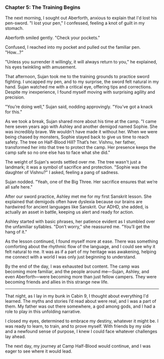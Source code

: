 ### Chapter 5: The Training Begins

The next morning, I sought out Aberforth, anxious to explain that I'd lost his pen-sword. "I lost your pen," I confessed, feeling a knot of guilt in my stomach.

Aberforth smiled gently. "Check your pockets."

Confused, I reached into my pocket and pulled out the familiar pen. "How...?"

"Unless you surrender it willingly, it will always return to you," he explained, his eyes twinkling with amusement.

That afternoon, Sujan took me to the training grounds to practice sword fighting. I uncapped my pen, and to my surprise, the sword felt natural in my hand. Sujan watched me with a critical eye, offering tips and corrections. Despite my inexperience, I found myself moving with surprising agility and precision.

"You’re doing well," Sujan said, nodding approvingly. "You’ve got a knack for this."

As we took a break, Sujan shared more about his time at the camp. "I came here seven years ago with Ashley and another demigod named Sophie. She was incredibly brave. We wouldn't have made it without her. When we were being chased by monsters, Sophie stayed back to give us time to reach safety. The tree on Half-Blood Hill? That’s her. Vishnu, her father, transformed her into that tree to protect the camp. Her presence keeps the camp safe so no one else has to face what she did."

The weight of Sujan's words settled over me. The tree wasn't just a landmark; it was a symbol of sacrifice and protection. "Sophie was the daughter of Vishnu?" I asked, feeling a pang of sadness.

Sujan nodded. "Yeah, one of the Big Three. Her sacrifice ensures that we’re all safe here."

After our sword practice, Ashley met me for my first Sanskrit lesson. She explained that demigods often have dyslexia because our brains are hardwired for ancient languages like Sanskrit. Our ADHD, she added, is actually an asset in battle, keeping us alert and ready for action.

Ashley started with basic phrases, her patience evident as I stumbled over the unfamiliar syllables. "Don’t worry," she reassured me. "You’ll get the hang of it."

As the lesson continued, I found myself more at ease. There was something comforting about the rhythmic flow of the language, and I could see why it felt natural to me. It was as if a part of my heritage was awakening, helping me connect with a world I was only just beginning to understand.

By the end of the day, I was exhausted but content. The camp was becoming more familiar, and the people around me—Sujan, Ashley, and even Aberforth—were becoming more than just fellow campers. They were becoming friends and allies in this strange new life.

---

That night, as I lay in my bunk in Cabin 9, I thought about everything I'd learned. The myths and stories I’d read about were real, and I was a part of them. My father was out there somewhere, a god among gods, and I had a role to play in this unfolding narrative.

I closed my eyes, determined to embrace my destiny, whatever it might be. I was ready to learn, to train, and to prove myself. With friends by my side and a newfound sense of purpose, I knew I could face whatever challenges lay ahead.

The next day, my journey at Camp Half-Blood would continue, and I was eager to see where it would lead.
